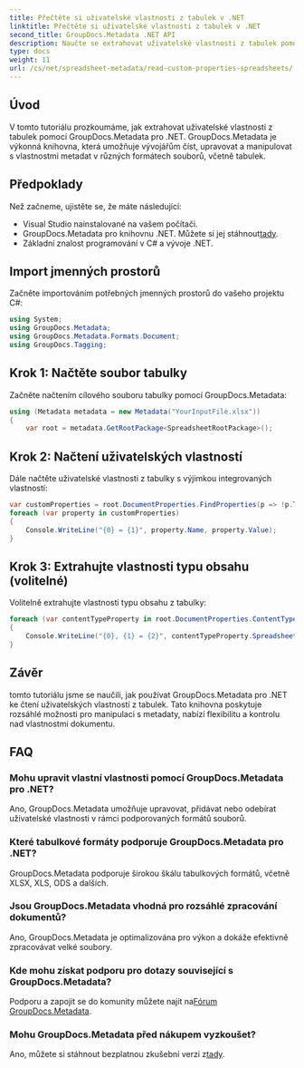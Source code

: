 ```yaml
---
title: Přečtěte si uživatelské vlastnosti z tabulek v .NET
linktitle: Přečtěte si uživatelské vlastnosti z tabulek v .NET
second_title: GroupDocs.Metadata .NET API
description: Naučte se extrahovat uživatelské vlastnosti z tabulek pomocí GroupDocs.Metadata for .NET. Vylepšete manipulaci s metadaty ve svých aplikacích .NET.
type: docs
weight: 11
url: /cs/net/spreadsheet-metadata/read-custom-properties-spreadsheets/
---
```

## Úvod
V tomto tutoriálu prozkoumáme, jak extrahovat uživatelské vlastnosti z tabulek pomocí GroupDocs.Metadata pro .NET. GroupDocs.Metadata je výkonná knihovna, která umožňuje vývojářům číst, upravovat a manipulovat s vlastnostmi metadat v různých formátech souborů, včetně tabulek.
## Předpoklady
Než začneme, ujistěte se, že máte následující:
- Visual Studio nainstalované na vašem počítači.
-  GroupDocs.Metadata pro knihovnu .NET. Můžete si jej stáhnout[tady](https://releases.groupdocs.com/metadata/net/).
- Základní znalost programování v C# a vývoje .NET.

## Import jmenných prostorů
Začněte importováním potřebných jmenných prostorů do vašeho projektu C#:
```csharp
using System;
using GroupDocs.Metadata;
using GroupDocs.Metadata.Formats.Document;
using GroupDocs.Tagging;
```
## Krok 1: Načtěte soubor tabulky
Začněte načtením cílového souboru tabulky pomocí GroupDocs.Metadata:
```csharp
using (Metadata metadata = new Metadata("YourInputFile.xlsx"))
{
    var root = metadata.GetRootPackage<SpreadsheetRootPackage>();
```
## Krok 2: Načtení uživatelských vlastností
Dále načtěte uživatelské vlastnosti z tabulky s výjimkou integrovaných vlastností:
```csharp
var customProperties = root.DocumentProperties.FindProperties(p => !p.Tags.Contains(Tags.Document.BuiltIn));
foreach (var property in customProperties)
{
    Console.WriteLine("{0} = {1}", property.Name, property.Value);
}
```
## Krok 3: Extrahujte vlastnosti typu obsahu (volitelné)
Volitelně extrahujte vlastnosti typu obsahu z tabulky:
```csharp
foreach (var contentTypeProperty in root.DocumentProperties.ContentTypeProperties.ToList())
{
    Console.WriteLine("{0}, {1} = {2}", contentTypeProperty.SpreadsheetPropertyType, contentTypeProperty.Name, contentTypeProperty.SpreadsheetPropertyValue);
}
```

## Závěr
tomto tutoriálu jsme se naučili, jak používat GroupDocs.Metadata pro .NET ke čtení uživatelských vlastností z tabulek. Tato knihovna poskytuje rozsáhlé možnosti pro manipulaci s metadaty, nabízí flexibilitu a kontrolu nad vlastnostmi dokumentu.

## FAQ
### Mohu upravit vlastní vlastnosti pomocí GroupDocs.Metadata pro .NET?
Ano, GroupDocs.Metadata umožňuje upravovat, přidávat nebo odebírat uživatelské vlastnosti v rámci podporovaných formátů souborů.
### Které tabulkové formáty podporuje GroupDocs.Metadata pro .NET?
GroupDocs.Metadata podporuje širokou škálu tabulkových formátů, včetně XLSX, XLS, ODS a dalších.
### Jsou GroupDocs.Metadata vhodná pro rozsáhlé zpracování dokumentů?
Ano, GroupDocs.Metadata je optimalizována pro výkon a dokáže efektivně zpracovávat velké soubory.
### Kde mohu získat podporu pro dotazy související s GroupDocs.Metadata?
 Podporu a zapojit se do komunity můžete najít na[Fórum GroupDocs.Metadata](https://forum.groupdocs.com/c/metadata/14).
### Mohu GroupDocs.Metadata před nákupem vyzkoušet?
 Ano, můžete si stáhnout bezplatnou zkušební verzi z[tady](https://releases.groupdocs.com/).